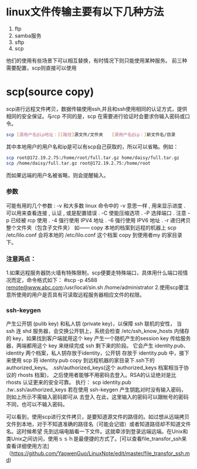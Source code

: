 # linux文件传输主要有以下几种方法
1. ftp
2. samba服务
3. sftp
4. scp

他们的使用有些场景下可以相互替换，有时情况下则只能使用某种服务。
前三种需要配置，scp则直接可以使用
# scp(source copy)
scp进行远程文件拷贝，数据传输使用ssh,并且和ssh使用相同的认证方式，提供相同的安全保证。与rcp 不同的是，scp 在需要进行验证时会要求你输入密码或口令。
```bash
scp [源用户名@ip地址：][路径]源文件/文件夹　　[源用户名@ip：]新文件名/目录
```
其中本地用户的用户名和ip是可以有scp自己获取的，所以可以省略。例如：
```bash
scp root@172.19.2.75:/home/root/full.tar.gz home/daisy/full.tar.gz
scp /home/daisy/full.tar.gz root@172.19.2.75:/home/root
```
而如果远端的用户名被省略，则会提醒输入。

### 参数

可能有用的几个参数 :
-v 和大多数 linux 命令中的 -v 意思一样 , 用来显示进度 . 可以用来查看连接 , 认证 , 或是配置错误 .
-C 使能压缩选项 .
-P 选择端口 . 注意 -p 已经被 rcp 使用 .
-4 强行使用 IPV4 地址 .
-6 强行使用 IPV6 地址 .
-r 递归拷贝整个文件夹（包含子文件夹）
如——
copy 本地的档案到远程的机器上
scp /etc/lilo.conf
会将本地的 /etc/lilo.conf 这个档案 copy 到使用者my 的家目录下。

### 注意两点：
1.如果远程服务器防火墙有特殊限制，scp便要走特殊端口，具体用什么端口视情况而定，命令格式如下：
#scp -p 4588 remote@www.abc.com:/usr/local/sin.sh /home/administrator
2.使用scp要注意所使用的用户是否具有可读取远程服务器相应文件的权限。

### ssh-keygen

产生公开钥 (pulib key) 和私人钥 (private key)，以保障 ssh 联机的安性， 当 ssh 连 shd 服务器，会交换公开钥上，系统会检查 /etc/ssh_know_hosts 内储存的 key，如果找到客户端就用这个 key 产生一个随机产生的session key 传给服务器，两端都用这个 key 来继续完成 ssh 剩下来的阶段。
它会产生 identity.pub、identity 两个档案，私人钥存放于identity，公开钥 存放于 identity.pub 中，接下来使用 scp 将 identity.pub copy 到远程机器的家目录下.ssh下的authorized_keys。 .ssh/authorized_keys(这个 authorized_keys 档案相当于协议的 rhosts 档案)， 之后使用者能够不用密码去登入。RSA的认证绝对是比 rhosts 认证更来的安全可靠。
执行：
scp identity.pub .tw:.ssh/authorized_keys
若在使用 ssh-keygen 产生钥匙对时没有输入密码，则如上所示不需输入密码即可从 去登入 在此，这里输入的密码可以跟帐号的密码不同，也可以不输入密码。


可以看到，使用scp进行文件拷贝，是要知道源文件的路径的。如过想从远端拷贝文件到本地，对于不知道准确的路径名（可能会记错）或者知道路径却不知道文件名。这时候希望
先到远端电脑看一下文件。这就牵涉到登录远端远端。在Unix和类Unix之间访问，使用ｓｓｈ是最便捷的方式了。[可以查看file_transfor_ssh来查看详细使用方法]（https://github.com/YaowenGuo/LinuxNote/edit/master/file_transfor_ssh.md)

